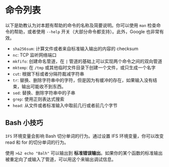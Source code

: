 # 命令列表

以下是助教认为对本题有帮助的命令的名称及简要说明。你可以使用 `man` 检查命令的帮助，或者使用 `--help` 开关（大部分命令都支持）。此外，Google 也非常有效。

- `sha256sum`: 计算文件或者来自标准输入输出的内容的 checksum
- `nc`: TCP 监听网络端口
- `mkfifo`: 创建命名管道，在 `|` 管道的基础上可以实现两个命令之间的双向管道
- `mktemp`: 在 `/tmp` 或其他临时文件目录下创建一个文件，或只生成一个名字
- `cut`: 根据下标或者分隔符裁减字符串
- `tr`: 替换、删除字符串中的字符，但是因为有缓冲的存在，如果输入没有结束，输出可能收不到东西。
- `sed`: 替换、删除字符串中的子串
- `grep`: 使用正则表达式搜索
- `head`: 从文件或者标准输入中取前几行或者前几个字节


## Bash 小技巧
`IFS` 环境变量会影响 Bash 切分单词的行为。通过设置 IFS 环境变量，你可以改变 read 和 for 的切分单词的行为。

使用 `>&2 echo "Balh"` 可以输出到 **标准错误输出**。如果你的某个函数的标准输出被重定向了或输入了管道，可以用这个来输出调试信息。
